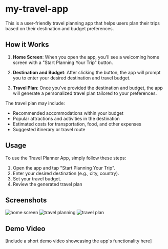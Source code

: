# my-travel-app
This is a user-friendly travel planning app that helps users plan their trips based on their destination and budget preferences.

## How it Works
1. **Home Screen**: When you open the app, you'll see a welcoming home screen with a "Start Planning Your Trip" button.

2. **Destination and Budget**: After clicking the button, the app will prompt you to enter your desired destination and travel budget.

3. **Travel Plan**: Once you've provided the destination and budget, the app will generate a personalized travel plan tailored to your preferences.

The travel plan may include:
- Recommended accommodations within your budget
- Popular attractions and activities in the destination
- Estimated costs for transportation, food, and other expenses
- Suggested itinerary or travel route

## Usage

To use the Travel Planner App, simply follow these steps:

1. Open the app and tap "Start Planning Your Trip".
2. Enter your desired destination (e.g., city, country).
3. Set your travel budget.
4. Review the generated travel plan 

## Screenshots
![home screen](https://github.com/chilukmk/my-travel-app/assets/167351169/a3e6e646-276a-4ff1-8568-b1268033f186)
![travel planning](https://github.com/chilukmk/my-travel-app/assets/167351169/932d9f5f-3a30-4e88-8b7b-a1b46b5d16ec)
![travel plan ](https://github.com/chilukmk/my-travel-app/assets/167351169/94d395eb-ced6-4843-8556-2bb77007fb07)

## Demo Video

[Include a short demo video showcasing the app's functionality here]
